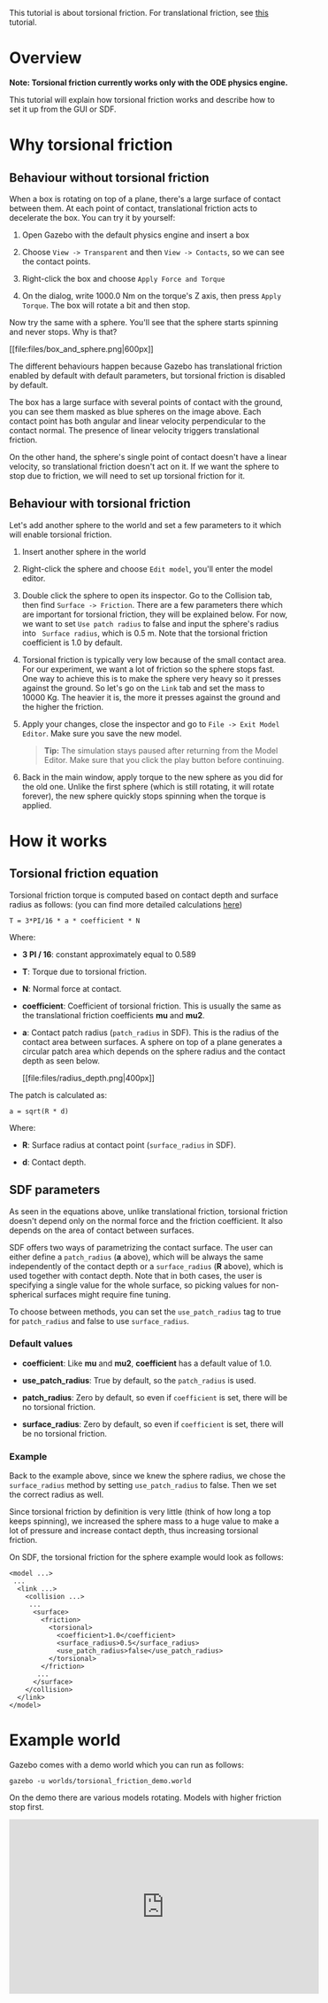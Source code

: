 This tutorial is about torsional friction. For translational friction, see
[this](/tutorials?tut=friction) tutorial.

# Overview

**Note: Torsional friction currently works only with the ODE physics engine.**

This tutorial will explain how torsional friction works and describe how to
set it up from the GUI or SDF.

# Why torsional friction

## Behaviour without torsional friction

When a box is rotating on top of a plane, there's a large surface of contact
between them. At each point of contact, translational friction acts to
decelerate the box. You can try it by yourself:

1. Open Gazebo with the default physics engine and insert a box

1. Choose `View -> Transparent` and then `View -> Contacts`, so we can see the
contact points.

1. Right-click the box and choose `Apply Force and Torque`

1. On the dialog, write 1000.0 Nm on the torque's Z axis, then press
`Apply Torque`. The box will rotate a bit and then stop.

Now try the same with a sphere. You'll see that the sphere starts spinning and
never stops. Why is that?

[[file:files/box_and_sphere.png|600px]]

The different behaviours happen because Gazebo has translational friction
enabled by default with default parameters, but torsional friction is disabled
by default.

The box has a large surface with several points of contact with the ground, you
can see them masked as blue spheres on the image above. Each contact point has
both angular and linear velocity perpendicular to the contact normal. The
presence of linear velocity triggers translational friction.

On the other hand, the sphere's single point of contact doesn't have a linear
velocity, so translational friction doesn't act on it. If we want the sphere to
stop due to friction, we will need to set up torsional friction for it.

## Behaviour with torsional friction

Let's add another sphere to the world and set a few parameters to it which will
enable torsional friction.

1. Insert another sphere in the world

1. Right-click the sphere and choose `Edit model`, you'll enter the model
editor.

1. Double click the sphere to open its inspector. Go to the Collision tab, then
find `Surface -> Friction`. There are a few parameters there which are important
for torsional friction, they will be explained below. For now, we want to set
`Use patch radius` to false and input the sphere's radius into `
Surface radius`, which is 0.5 m. Note that the torsional friction coefficient
is 1.0 by default.

1. Torsional friction is typically very low because of the small contact area.
For our experiment, we want a lot of friction so the sphere stops fast. One way
to achieve this is to make the sphere very heavy so it presses against the
ground. So let's go on the `Link` tab and set the mass to 10000 Kg. The heavier
it is, the more it presses against the ground and the higher the friction.

1. Apply your changes, close the inspector and  go to `File -> Exit Model Editor`.
Make sure you save the new model.

    > **Tip:** The simulation stays paused after returning from the Model Editor.
    Make sure that you click the play button before continuing.

1. Back in the main window, apply torque to the new sphere as you did for the
old one. Unlike the first sphere (which is still rotating, it will rotate
forever), the new sphere quickly stops spinning when the torque is applied.

# How it works

## Torsional friction equation

Torsional friction torque is computed based on contact depth and surface
radius as follows: (you can find more detailed calculations
[here](http://nbviewer.ipython.org/github/osrf/collaboration/blob/master/Torsional%20Friction.ipynb))

    T = 3*PI/16 * a * coefficient * N

Where:

* **3 PI / 16**: constant approximately equal to 0.589

* **T**: Torque due to torsional friction.

* **N**: Normal force at contact.

* **coefficient**: Coefficient of torsional friction. This is usually the same
as the translational friction coefficients **mu** and **mu2**.

* **a**: Contact patch radius (`patch_radius` in SDF). This is the radius of
the contact area between surfaces. A sphere on top of a plane generates a
circular patch area which depends on the sphere radius and the contact depth as
seen below.

    [[file:files/radius_depth.png|400px]]

The patch is calculated as:

    a = sqrt(R * d)

Where:

* **R**: Surface radius at contact point (`surface_radius` in SDF).

* **d**: Contact depth.

## SDF parameters

As seen in the equations above, unlike translational friction, torsional
friction doesn't depend only on the normal force and the friction coefficient.
It also depends on the area of contact between surfaces.

SDF offers two ways of parametrizing the contact surface. The user can either
define a `patch_radius` (**a** above), which will be always the same
independently of the contact depth or a `surface_radius` (**R** above), which
is used together with contact depth. Note that in both cases, the user is
specifying a single value for the whole surface, so picking values for
non-spherical surfaces might require fine tuning.

To choose between methods, you can set the `use_patch_radius` tag to true
for `patch_radius` and false to use `surface_radius`.

### Default values

* **coefficient**: Like **mu** and **mu2**, **coefficient** has a default value
of 1.0.

* **use\_patch\_radius**: True by default, so the `patch_radius` is used.

* **patch\_radius**: Zero by default, so even if `coefficient` is set, there will
be no torsional friction.

* **surface_radius**: Zero by default, so even if `coefficient` is set, there
will be no torsional friction.

### Example

Back to the example above, since we knew the sphere radius, we chose the
`surface_radius` method by setting `use_patch_radius` to false. Then we
set the correct radius as well.

Since torsional friction by definition is very little (think of how long a top
keeps spinning), we increased the sphere mass to a huge value to make a lot of
pressure and increase contact depth, thus increasing torsional friction.

On SDF, the torsional friction for the sphere example would look as follows:

    <model ...>
     ...
      <link ...>
        <collision ...>
         ...
          <surface>
            <friction>
              <torsional>
                <coefficient>1.0</coefficient>
                <surface_radius>0.5</surface_radius>
                <use_patch_radius>false</use_patch_radius>
              </torsional>
            </friction>
           ...
          </surface>
        </collision>
      </link>
    </model>

# Example world

Gazebo comes with a demo world which you can run as follows:

    gazebo -u worlds/torsional_friction_demo.world

On the demo there are various models rotating. Models with higher friction stop
first.

<iframe width="560" height="315" src="https://www.youtube.com/embed/LveVKwiXlx0" frameborder="0" allowfullscreen></iframe>


